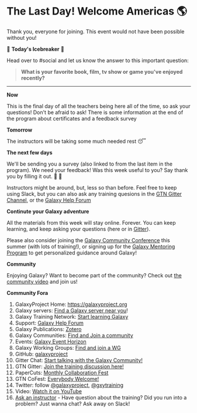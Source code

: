 # The Last Day! Welcome Americas :earth_americas:

Thank you, everyone for joining. This event would not have been possible without you!

:ice_cube: **Today's Icebreaker** :ice_cube:

Head over to #social and let us know the answer to this important question:

> **What is your favorite book, film, tv show or game you've enjoyed recently?**

---

**Now**

This is the final day of all the teachers being here all of the time, so ask your questions! Don't be afraid to ask! There is some information at the end of the program about certificates and a feedback survey

**Tomorrow**

The instructors will be taking some much needed rest :sleeping:

**The next few days**

We'll be sending you a survey (also linked to from the last item in the program).  We need your feedback! Was this week useful to you? Say thank you by filling it out. :pray: :wave:

Instructors might be around, but, less so than before. Feel free to keep using Slack, but you can also ask any training quesions in the [GTN Gitter Channel](https://gitter.im/Galaxy-Training-Network/Lobby), or the [Galaxy Help Forum](https://help.galaxyproject.org/?utm_source=smorgasbord&utm_medium=website&utm_campaign=smorgasbord2022)


**Continute your Galaxy adventure**

All the materials from this week will stay online. Forever. You can keep learning, and keep asking your questions (here or in [Gitter](https://gitter.im/Galaxy-Training-Network/Lobby)).

Please also consider joining the [Galaxy Community Conference](https://galaxyproject.org/events/gcc2022/) this summer (with lots of training!), or signing up for the [Galaxy Mentoring Program](https://galaxy-mentor-network.netlify.app/) to get personalized guidance around Galaxy!


**Community**

Enjoying Galaxy? Want to become part of the community? Check out [the community video](https://youtu.be/-1MPdxmRs8U) and join us!

**Community Fora**

1. GalaxyProject Home: https://galaxyproject.org
2. Galaxy servers: [Find a Galaxy server near you](https://galaxyproject.org/use/?utm_source=smorgasbord&utm_medium=website&utm_campaign=smorgasbord2022)!
3. Galaxy Training Network: [Start learning Galaxy](https://training.galaxyproject.org/?utm_source=smorgasbord&utm_medium=website&utm_campaign=smorgasbord2022)
4. Support: [Galaxy Help Forum](https://help.galaxyproject.org/?utm_source=smorgasbord&utm_medium=website&utm_campaign=smorgasbord2022)
5. Galaxy Publications: [Zotero](https://www.zotero.org/groups/1732893/galaxy?utm_source=smorgasbord&utm_medium=website&utm_campaign=smorgasbord2022)
6. Galaxy Communities: [Find and Join a community](https://galaxyproject.org/community/?utm_source=smorgasbord&utm_medium=website&utm_campaign=smorgasbord2022)
7. Events: [Galaxy Event Horizon](https://galaxyproject.org/events/?utm_source=smorgasbord&utm_medium=website&utm_campaign=smorgasbord2022)
8. Galaxy Working Groups: [Find and join a WG](https://galaxyproject.org/community/wg/?utm_source=smorgasbord&utm_medium=website&utm_campaign=smorgasbord2022)
9. GitHub: [galaxyproject](https://github.com/galaxyproject?utm_source=smorgasbord&utm_medium=website&utm_campaign=smorgasbord2022)
10. Gitter Chat: [Start talking with the Galaxy Community!](https://gitter.im/galaxyproject/Lobby?utm_source=smorgasbord&utm_medium=website&utm_campaign=smorgasbord2022)
11. GTN Gitter: [Join the training discussion here!](https://gitter.im/Galaxy-Training-Network/Lobby?utm_source=smorgasbord&utm_medium=website&utm_campaign=smorgasbord2022)
12. PaperCuts: [Monthly Collaboration Fest](https://galaxyproject.org/events/2021-02-papercuts/?utm_source=smorgasbord&utm_medium=website&utm_campaign=smorgasbord2022)
13. GTN CoFest: [Everybody Welcome!](https://github.com/galaxyproject/training-material/issues/1712?utm_source=smorgasbord&utm_medium=website&utm_campaign=smorgasbord2022)
14. Twitter: follow [@galaxyproject](https://twitter.com/galaxyproject), [@gxytraining](https://twitter.com/gxytraining)
15. Video: [Watch it on YouTube](https://youtu.be//-1MPdxmRs8U)
16. [Ask an instructor](https://shiltemann.github.io/global-galaxy-course/workshop) - Have question about the training? Did you run into a problem? Just wanna chat? Ask away on Slack!
